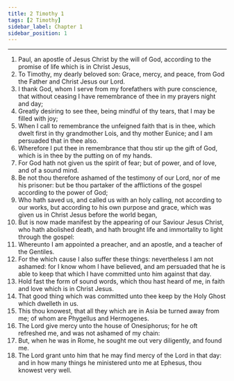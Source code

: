 ```yaml
---
title: 2 Timothy 1
tags: [2 Timothy]
sidebar_label: Chapter 1
sidebar_position: 1
---
```


---
1. Paul, an apostle of Jesus Christ by the will of God, according to the promise of life which is in Christ Jesus,
2. To Timothy, my dearly beloved son: Grace, mercy, and peace, from God the Father and Christ Jesus our Lord.
3. I thank God, whom I serve from my forefathers with pure conscience, that without ceasing I have remembrance of thee in my prayers night and day;
4. Greatly desiring to see thee, being mindful of thy tears, that I may be filled with joy;
5. When I call to remembrance the unfeigned faith that is in thee, which dwelt first in thy grandmother Lois, and thy mother Eunice; and I am persuaded that in thee also.
6. Wherefore I put thee in remembrance that thou stir up the gift of God, which is in thee by the putting on of my hands.
7. For God hath not given us the spirit of fear; but of power, and of love, and of a sound mind.
8. Be not thou therefore ashamed of the testimony of our Lord, nor of me his prisoner: but be thou partaker of the afflictions of the gospel according to the power of God;
9. Who hath saved us, and called us with an holy calling, not according to our works, but according to his own purpose and grace, which was given us in Christ Jesus before the world began,
10. But is now made manifest by the appearing of our Saviour Jesus Christ, who hath abolished death, and hath brought life and immortality to light through the gospel:
11. Whereunto I am appointed a preacher, and an apostle, and a teacher of the Gentiles.
12. For the which cause I also suffer these things: nevertheless I am not ashamed: for I know whom I have believed, and am persuaded that he is able to keep that which I have committed unto him against that day.
13. Hold fast the form of sound words, which thou hast heard of me, in faith and love which is in Christ Jesus.
14. That good thing which was committed unto thee keep by the Holy Ghost which dwelleth in us.
15. This thou knowest, that all they which are in Asia be turned away from me; of whom are Phygellus and Hermogenes.
16. The Lord give mercy unto the house of Onesiphorus; for he oft refreshed me, and was not ashamed of my chain:
17. But, when he was in Rome, he sought me out very diligently, and found me.
18. The Lord grant unto him that he may find mercy of the Lord in that day: and in how many things he ministered unto me at Ephesus, thou knowest very well.